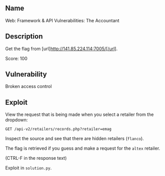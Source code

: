 Name
----

Web: Framework & API Vulnerabilities: The Accountant

Description
-----------

Get the flag from [url]http://141.85.224.114:7005/[/url].

Score: 100

Vulnerability
-------------

Broken access control

Exploit
-------

View the request that is being made when you select a retailer from the dropdown:

`GET /api-v2/retailers/records.php?retailer=emag`

Inspect the source and see that there are hidden retailers (`flanco`).

The flag is retrieved if you guess and make a request for the `altex` retailer.

(CTRL-F in the response text)

Exploit in `solution.py`.

